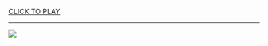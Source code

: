 
<a href="https://premium76.site?title=wtf_games_unblocked&ref=13M">CLICK TO PLAY</a></h3>
<hr>

<a href="https://premium76.site?title=wtf_games_unblocked&ref=13M"><img src="https://clearcache.store/games.png"></a>


